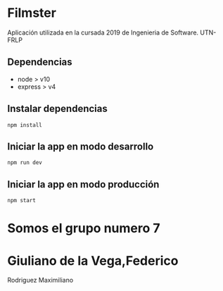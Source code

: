 # Filmster

Aplicación utilizada en la cursada 2019 de Ingenieria de Software. UTN-FRLP

## Dependencias

 - node > v10
 - express > v4

## Instalar dependencias

`npm install`

## Iniciar la app en modo desarrollo

`npm run dev`

## Iniciar la app en modo producción

`npm start`
<h1>
	Somos el grupo numero 7
</h1>
<h1>
	Giuliano de la Vega,Federico
</h1
<h1>
	Rodriguez Maximiliano
</h1>
